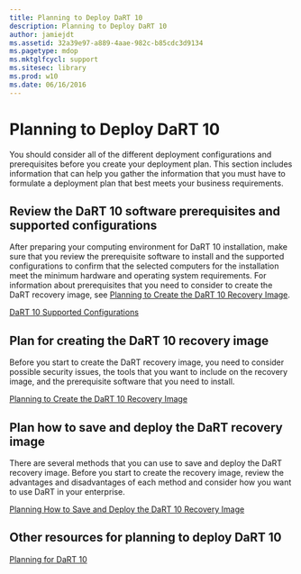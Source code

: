 ```yaml
---
title: Planning to Deploy DaRT 10
description: Planning to Deploy DaRT 10
author: jamiejdt
ms.assetid: 32a39e97-a889-4aae-982c-b85cdc3d9134
ms.pagetype: mdop
ms.mktglfcycl: support
ms.sitesec: library
ms.prod: w10
ms.date: 06/16/2016
---
```



# Planning to Deploy DaRT 10


You should consider all of the different deployment configurations and prerequisites before you create your deployment plan. This section includes information that can help you gather the information that you must have to formulate a deployment plan that best meets your business requirements.

## Review the DaRT 10 software prerequisites and supported configurations


After preparing your computing environment for DaRT 10 installation, make sure that you review the prerequisite software to install and the supported configurations to confirm that the selected computers for the installation meet the minimum hardware and operating system requirements. For information about prerequisites that you need to consider to create the DaRT recovery image, see [Planning to Create the DaRT 10 Recovery Image](planning-to-create-the-dart-10-recovery-image.md).

[DaRT 10 Supported Configurations](dart-10-supported-configurations.md)

## Plan for creating the DaRT 10 recovery image


Before you start to create the DaRT recovery image, you need to consider possible security issues, the tools that you want to include on the recovery image, and the prerequisite software that you need to install.

[Planning to Create the DaRT 10 Recovery Image](planning-to-create-the-dart-10-recovery-image.md)

## Plan how to save and deploy the DaRT recovery image


There are several methods that you can use to save and deploy the DaRT recovery image. Before you start to create the recovery image, review the advantages and disadvantages of each method and consider how you want to use DaRT in your enterprise.

[Planning How to Save and Deploy the DaRT 10 Recovery Image](planning-how-to-save-and-deploy-the-dart-10-recovery-image.md)

## Other resources for planning to deploy DaRT 10


[Planning for DaRT 10](planning-for-dart-10.md)

 

 





